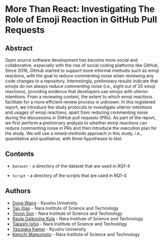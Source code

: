# More Than React: Investigating The Role of Emoji Reaction in GitHub Pull Requests
## Abstract
Open source software development has become more social and collaborative, especially with the rise of social coding platforms like GitHub. Since 2016, GitHub started to support more informal methods such as emoji reactions, with the goal to reduce commenting noise when reviewing any code changes to a repository. Interestingly, preliminary results indicate that emojis do not always reduce commenting noise (i.e., eight out of 20 emoji reactions), providing evidence that developers use emojis with ulterior intentions. From a reviewing context, the extent to which emoji reactions facilitate for a more efficient review process is unknown. In this registered report, we introduce the study protocols to investigate ulterior intentions and usages of emoji reactions, apart from reducing commenting noise during the discussions in GitHub pull requests (PRs). As part of the report, we first perform a preliminary analysis to whether emoji reactions can reduce commenting noise in PRs and then introduce the execution plan for the study. We will use a mixed-methods approach in this study, i.e., quantitative and qualitative, with three hypotheses to test.

## Contents
* `Dataset` - a directory of the dataset that are used in RQ1-4

* `Script` - a directory of the scripts that are used in RQ1-4

		
## Authors
- [Dong Wang](https://dong-w.github.io/) - Kyushu University
- [Tao Xiao](https://tao-xiao.github.io/) - Nara Institute of Science and Technology
- [Teyon Son](https://yebityon.hatenablog.com/) - Nara Institute of Science and Technology
- [Raula Gaikovina Kula](https://raux.github.io/) - Nara Institute of Science and Technology
- [Takashi Ishio](https://hideakihata.github.io/) - Nara Institute of Science and Technology
- [Yasutaka Kamei](https://posl.ait.kyushu-u.ac.jp/~kamei/) - Kyushu University
- [Kenichi Matsumoto](https://matsumotokenichi.github.io/) - Nara Institute of Science and Technology
